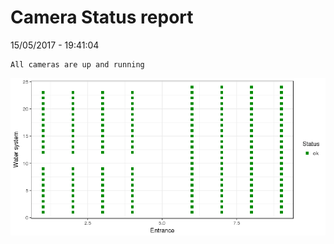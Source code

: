 Camera Status report
================
15/05/2017 - 19:41:04

    All cameras are up and running

![](camreport_files/figure-markdown_github/unnamed-chunk-2-1.png)
